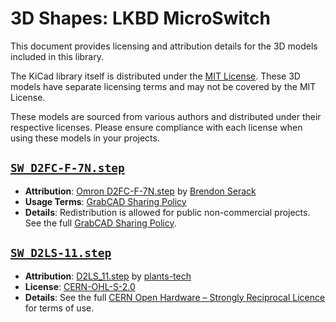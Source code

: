 # 3D Shapes: LKBD MicroSwitch

This document provides licensing and attribution details for the 3D models included in this library.

The KiCad library itself is distributed under the [MIT License](/LICENSE). These 3D models have separate licensing terms and may not be covered by the MIT License.

These models are sourced from various authors and distributed under their respective licenses. Please ensure compliance with each license when using these models in your projects.

## [`SW_D2FC-F-7N.step`](./SW_D2FC-F-7N.step)

- **Attribution**: [Omron D2FC-F-7N.step](https://grabcad.com/library/omron-d2fc-f-7n-microswitch-1) by [Brendon Serack](https://grabcad.com/brendon.serack-1)
- **Usage Terms**: [GrabCAD Sharing Policy](https://help.grabcad.com/article/246-how-can-models-be-used-and-shared)
- **Details**: Redistribution is allowed for public non-commercial projects. See the full [GrabCAD Sharing Policy](https://help.grabcad.com/article/246-how-can-models-be-used-and-shared).

## [`SW_D2LS-11.step`](./SW_D2LS-11.step)

- **Attribution**: [D2LS_11.step](https://github.com/plants-tech/Zinnia/blob/master/PCB/Models%20and%20Such/d2ls11.models/D2LS_11.step) by [plants-tech](https://github.com/plants-tech)
- **License**: [CERN-OHL-S-2.0](https://github.com/plants-tech/Zinnia/blob/master/LICENSE)
- **Details**: See the full [CERN Open Hardware – Strongly Reciprocal Licence](https://opensource.org/licenses/MIT) for terms of use.
